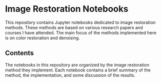 # Image Restoration Notebooks

This repository contains Jupyter notebooks dedicated to image restoration methods. These methods are based on various research papers and courses I have attended. The main focus of the methods implemented here is on color restoration and denoising.

## Contents

The notebooks in this repository are organized by the image restoration method they implement. Each notebook contains a brief summary of the method, the implementation, and some discussion of the results.
